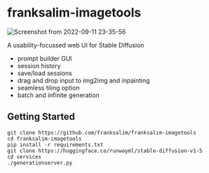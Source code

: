 # franksalim-imagetools

![Screenshot from 2022-09-11 23-35-56](https://user-images.githubusercontent.com/154994/189588424-be8a3ed5-ab2f-4b1c-bfe2-c4167aa1fb0f.png)

A usability-focussed web UI for Stable Diffusion

* prompt builder GUI
* session history
* save/load sessions
* drag and drop input to img2img and inpainting
* seamless tiling option
* batch and infinite generation

## Getting Started
```
git clone https://github.com/franksalim/franksalim-imagetools
cd franksalim-imagetools
pip install -r requirements.txt
git clone https://huggingface.co/runwayml/stable-diffusion-v1-5
cd services
./generationserver.py
```
